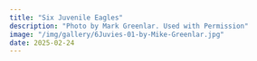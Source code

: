 ```yaml
---
title: "Six Juvenile Eagles"
description: "Photo by Mark Greenlar. Used with Permission"
image: "/img/gallery/6Juvies-01-by-Mike-Greenlar.jpg"
date: 2025-02-24
---
```


